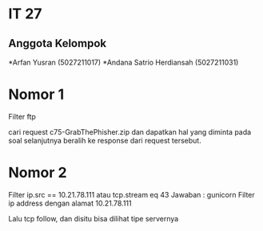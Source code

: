 # IT 27

## Anggota Kelompok
*Arfan Yusran (5027211017)
*Andana Satrio Herdiansah (5027211031)


# Nomor 1
Filter ftp

cari request c75-GrabThePhisher.zip dan dapatkan hal yang diminta pada soal selanjutnya beralih ke response dari request tersebut.

# Nomor 2
Filter ip.src == 10.21.78.111 atau tcp.stream eq 43
Jawaban : gunicorn
Filter ip address dengan alamat 10.21.78.111

Lalu tcp follow, dan disitu bisa dilihat tipe servernya


